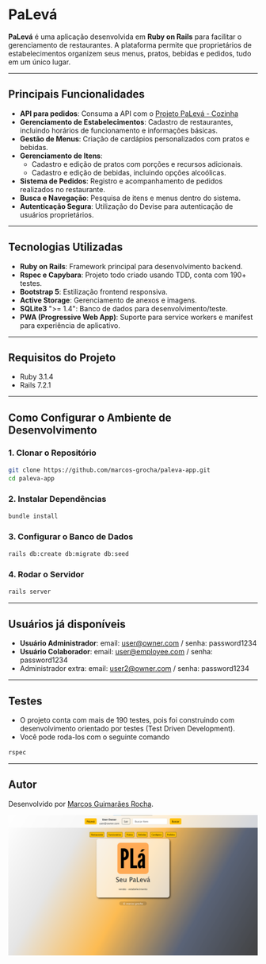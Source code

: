 # PaLevá

**PaLevá** é uma aplicação desenvolvida em **Ruby on Rails** para facilitar o gerenciamento de restaurantes. A plataforma permite que proprietários de estabelecimentos organizem seus menus, pratos, bebidas e pedidos, tudo em um único lugar.

---

## Principais Funcionalidades

- **API para pedidos**: Consuma a API com o [Projeto PaLevá - Cozinha](https://github.com/marcos-grocha/paleva-cozinha-vuejs)
- **Gerenciamento de Estabelecimentos**: Cadastro de restaurantes, incluindo horários de funcionamento e informações básicas.
- **Gestão de Menus**: Criação de cardápios personalizados com pratos e bebidas.
- **Gerenciamento de Itens**:
  - Cadastro e edição de pratos com porções e recursos adicionais.
  - Cadastro e edição de bebidas, incluindo opções alcoólicas.
- **Sistema de Pedidos**: Registro e acompanhamento de pedidos realizados no restaurante.
- **Busca e Navegação**: Pesquisa de itens e menus dentro do sistema.
- **Autenticação Segura**: Utilização do Devise para autenticação de usuários proprietários.

---

## Tecnologias Utilizadas

- **Ruby on Rails**: Framework principal para desenvolvimento backend.
- **Rspec e Capybara**: Projeto todo criado usando TDD, conta com 190+ testes.
- **Bootstrap 5**: Estilização frontend responsiva.
- **Active Storage**: Gerenciamento de anexos e imagens.
- **SQLite3** ">= 1.4": Banco de dados para desenvolvimento/teste.
- **PWA (Progressive Web App)**: Suporte para service workers e manifest para experiência de aplicativo.

---

## Requisitos do Projeto

- Ruby 3.1.4
- Rails 7.2.1

---

## Como Configurar o Ambiente de Desenvolvimento

### 1. Clonar o Repositório

```bash
git clone https://github.com/marcos-grocha/paleva-app.git
cd paleva-app
```

### 2. Instalar Dependências

```bash
bundle install
```

### 3. Configurar o Banco de Dados

```bash
rails db:create db:migrate db:seed
```

### 4. Rodar o Servidor

```bash
rails server
```

---

## Usuários já disponíveis
- **Usuário Administrador**: email: user@owner.com / senha: password1234
- **Usuário Colaborador**: email: user@employee.com / senha: password1234
- Administrador extra: email: user2@owner.com / senha: password1234

---

## Testes
- O projeto conta com mais de 190 testes, pois foi construindo com desenvolvimento orientado por testes (Test Driven Development).
- Você pode roda-los com o seguinte comando

```bash
rspec
```

---

## Autor
Desenvolvido por [Marcos Guimarães Rocha](https://www.linkedin.com/in/marcos-grocha/).

![PaLevá](https://github.com/marcos-grocha/paleva-app/blob/main/app/assets/images/Screenshot/PaLev%C3%A1%20-%20Estabelecimento%20-%20Seu%20PaLev%C3%A1.png?raw=true)
